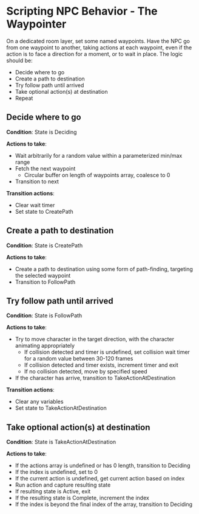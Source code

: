 # Scripting NPC Behavior - The Waypointer

On a dedicated room layer, set some named waypoints. Have the NPC go from one waypoint to another, taking actions at each waypoint, even if the action is to face a direction for a moment, or to wait in place. The logic should be:
- Decide where to go
- Create a path to destination
- Try follow path until arrived
- Take optional action(s) at destination
- Repeat

## Decide where to go

**Condition**: State is Deciding

**Actions to take**:  
- Wait arbitrarily for a random value within a parameterized min/max range
- Fetch the next waypoint
  - Circular buffer on length of waypoints array, coalesce to 0
- Transition to next

**Transition actions**:  
- Clear wait timer
- Set state to CreatePath

## Create a path to destination

**Condition**: State is CreatePath

**Actions to take**:
- Create a path to destination using some form of path-finding, targeting the selected waypoint
- Transition to FollowPath

## Try follow path until arrived

**Condition**: State is FollowPath

**Actions to take**:
- Try to move character in the target direction, with the character animating appropriately
  - If collision detected and timer is undefined, set collision wait timer for a random value between 30-120 frames
  - If collision detected and timer exists, increment timer and exit
  - If no collision detected, move by specified speed
- If the character has arrive, transition to TakeActionAtDestination

**Transition actions**:  
- Clear any variables
- Set state to TakeActionAtDestination

## Take optional action(s) at destination

**Condition**: State is TakeActionAtDestination

**Actions to take**:  
- If the actions array is undefined or has 0 length, transition to Deciding
- If the index is undefined, set to 0
- If the current action is undefined, get current action based on index
- Run action and capture resulting state
- If resulting state is Active, exit
- If the resulting state is Complete, increment the index
- If the index is beyond the final index of the array, transition to Deciding